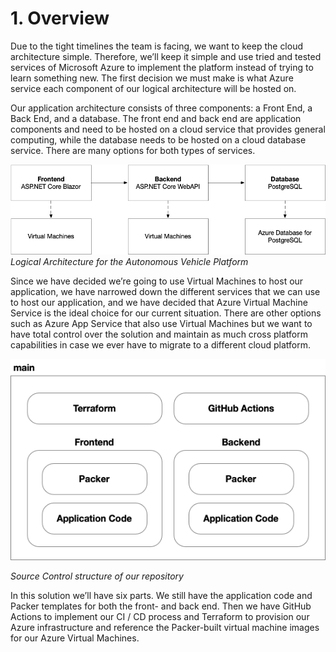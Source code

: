 # 1. Overview

Due to the tight timelines the team is facing, we want to keep the cloud architecture simple. Therefore, we’ll keep it simple and use tried and tested services of Microsoft Azure to implement the platform instead of trying to learn something new. The first decision we must make is what Azure service each component of our logical architecture will be hosted on.

Our application architecture consists of three components: a Front End, a Back End, and a database. The front end and back end are application components and need to be hosted on a cloud service that provides general computing, while the database needs to be hosted on a cloud database service. There are many options for both types of services. 


![Resource][image-1]
_Logical Architecture for the Autonomous Vehicle Platform_

Since we have decided we’re going to use Virtual Machines to host our application, we have narrowed down the different services that we can use to host our application, and we have decided that Azure Virtual Machine Service is the ideal choice for our current situation. There are other options such as Azure App Service that also use Virtual Machines but we want to have total control over the solution and maintain as much cross platform capabilities in case we ever have to migrate to a different cloud platform.

![Resource][image-2]

_Source Control structure of our repository_

In this solution we’ll have six parts. We still have the application code and Packer templates for both the front- and back end. Then we have GitHub Actions to implement our CI / CD process and Terraform to provision our Azure infrastructure and reference the Packer-built virtual machine images for our Azure Virtual Machines.

[image-1]:	../images/Azure-Service-Selection.png
[image-2]:	../images/Repository-SourceCode-Structure.png